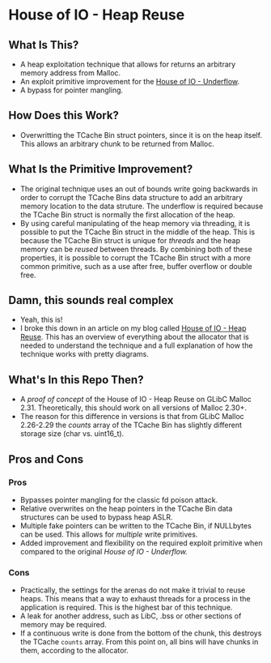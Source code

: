 # House of IO - Heap Reuse

## What Is This? 
- A heap exploitation technique that allows for returns an arbitrary memory address from Malloc. 
- An exploit primitive improvement for the [House of IO - Underflow](https://awaraucom.wordpress.com/2020/07/19/house-of-io-remastered/).
- A bypass for pointer mangling.

## How Does this Work? 
- Overwritting the TCache Bin struct pointers, since it is on the heap itself. This allows an arbitrary chunk to be returned from Malloc. 

## What Is the Primitive Improvement? 
- The original technique uses an out of bounds write going backwards in order to corrupt the TCache Bins data structure to add an arbitrary memory location to the data struture. The underflow is required because the TCache Bin struct is normally the first allocation of the heap. 
- By using careful manipulating of the heap memory via threading, it is possible to put the TCache Bin struct in the middle of the heap. This is because the TCache Bin struct is unique for *threads* and the heap memory can be *reused* between threads. By combining both of these properties, it is possible to corrupt the TCache Bin struct with a more common primitive, such as a use after free, buffer overflow or double free. 

## Damn, this sounds real complex
- Yeah, this is!
- I broke this down in an article on my blog called [House of IO - Heap Reuse](https://maxwelldulin.com/BlogPost?post=6295828480). This has an overview of everything about the allocator that is needed to understand the technique and a full explanation of how the technique works with pretty diagrams. 

## What's In this Repo Then? 
- A *proof of concept* of the House of IO - Heap Reuse on GLibC Malloc 2.31. Theoretically, this should work on all versions of Malloc 2.30+. 
- The reason for this difference in versions is that from GLibC Malloc 2.26-2.29 the *counts* array of the TCache Bin has slightly different storage size (char vs. uint16_t). 

## Pros and Cons

<h3>
Pros
</h3>

<p>
<ul>
<li>Bypasses pointer mangling for the classic fd poison attack.</li>
<li>Relative overwrites on the heap pointers in the TCache Bin data structures can be used to bypass heap ASLR. </li>
<li>Multiple fake pointers can be written to the TCache Bin, if NULLbytes can be used. This allows for <i>multiple</i> write primitives.</li>
<li>Added improvement and flexibility on the required exploit primitive when compared to the original <i>House of IO - Underflow.</i></li>
</ul>
</p>

<h3>
Cons
</h3>
<p>
<ul>
<li>Practically, the settings for the arenas do not make it trivial to reuse heaps. This means that a way to exhaust threads for a process in the application is required. This is the highest bar of this technique.</li>
<li>A leak for another address, such as LibC, .bss or other sections of memory may be required.</li>
<li>If a continuous write is done from the bottom of the chunk, this destroys the TCache <code>counts</code> array. From this point on, all bins will have chunks in them, according to the allocator. </li>
</ul>
</p>

